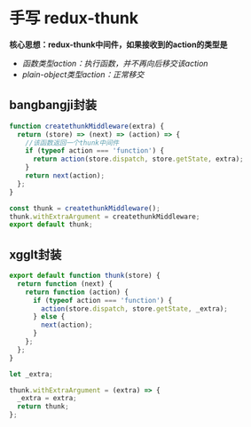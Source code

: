# 手写 redux-thunk

**核心思想：redux-thunk中间件，如果接收到的action的类型是**

- *函数类型action：执行函数，并不再向后移交该action*
- *plain-object类型action：正常移交*

## bangbangji封装

```js
function createthunkMiddleware(extra) {
  return (store) => (next) => (action) => {
    //该函数返回一个thunk中间件
    if (typeof action === 'function') {
      return action(store.dispatch, store.getState, extra);
    }
    return next(action);
  };
}

const thunk = createthunkMiddleware();
thunk.withExtraArgument = createthunkMiddleware;
export default thunk;
```

## xgglt封装

```js
export default function thunk(store) {
  return function (next) {
    return function (action) {
      if (typeof action === 'function') {
        action(store.dispatch, store.getState, _extra);
      } else {
        next(action);
      }
    };
  };
}

let _extra;

thunk.withExtraArgument = (extra) => {
  _extra = extra;
  return thunk;
};
```

